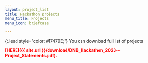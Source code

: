 ```yaml
---
layout: project_list
title: Hackathon projects
menu_title: Projects
menu_icon: briefcase

---
```


{:.lead style="color: #17479E;"}
You can download full list of projects <p style="color: red;"><b>[HERE]({{ site.url }}/download/DNB_Hackathon_2023--Project_Statements.pdf).</b></p>
